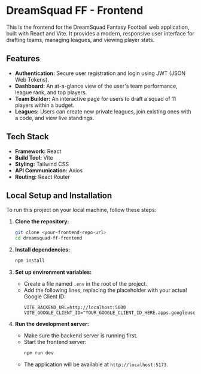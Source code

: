 # DreamSquad FF - Frontend

This is the frontend for the DreamSquad Fantasy Football web application, built with React and Vite. It provides a modern, responsive user interface for drafting teams, managing leagues, and viewing player stats.

## Features

-   **Authentication:** Secure user registration and login using JWT (JSON Web Tokens).
-   **Dashboard:** An at-a-glance view of the user's team performance, league rank, and top players.
-   **Team Builder:** An interactive page for users to draft a squad of 11 players within a budget.
-   **Leagues:** Users can create new private leagues, join existing ones with a code, and view live standings.

## Tech Stack

-   **Framework:** React
-   **Build Tool:** Vite
-   **Styling:** Tailwind CSS
-   **API Communication:** Axios
-   **Routing:** React Router

## Local Setup and Installation

To run this project on your local machine, follow these steps:

1.  **Clone the repository:**
    ```bash
    git clone <your-frontend-repo-url>
    cd dreamsquad-ff-frontend
    ```

2.  **Install dependencies:**
    ```bash
    npm install
    ```

3.  **Set up environment variables:**
    -   Create a file named `.env` in the root of the project.
    -   Add the following lines, replacing the placeholder with your actual Google Client ID:
        ```
        VITE_BACKEND_URL=http://localhost:5000
        VITE_GOOGLE_CLIENT_ID="YOUR_GOOGLE_CLIENT_ID_HERE.apps.googleusercontent.com"
        ```

4.  **Run the development server:**
    -   Make sure the backend server is running first.
    -   Start the frontend server:
        ```bash
        npm run dev
        ```
    -   The application will be available at `http://localhost:5173`.

